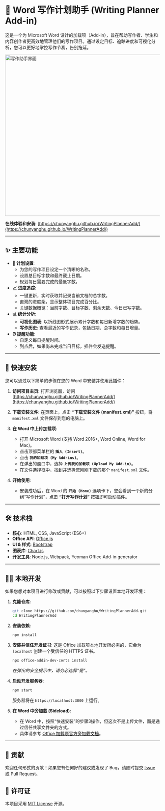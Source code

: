 # 📝 Word 写作计划助手 (Writing Planner Add-in)

这是一个为 Microsoft Word 设计的加载项（Add-in），旨在帮助写作者、学生和内容创作者更高效地管理他们的写作项目。通过设定目标、追踪进度和可视化分析，您可以更好地掌控写作节奏，告别拖延。

<img width="506" height="525" alt="写作助手界面" src="https://github.com/user-attachments/assets/ee22a7ff-ea31-4274-abd5-a69d801452a3" />

**在线体验和安装**: [https://chunyanghu.github.io/WritingPlannerAdd/](https://chunyanghu.github.io/WritingPlannerAdd/)

---

## ✨ 主要功能

*   **🎯 计划设置**:
    *   为您的写作项目设定一个清晰的名称。
    *   设置总目标字数和最终截止日期。
    *   规划每日需要完成的最低字数。
*   **📈 进度追踪**:
    *   一键更新，实时获取并记录当前文档的总字数。
    *   直观的进度条，显示整体项目完成百分比。
    *   关键数据概览：当前字数、目标字数、剩余天数、今日已写字数。
*   **📊 统计分析**:
    *   **可视化图表**: 以折线图形式展示累计字数和每日新增字数的趋势。
    *   **写作历史**: 查看最近的写作记录，包括日期、总字数和每日增量。
*   **⏰ 提醒功能**:
    *   自定义每日提醒时间。
    *   到点后，如果尚未完成当日目标，插件会发送提醒。

---

## 🚀 快速安装

您可以通过以下简单的步骤在您的 Word 中安装并使用此插件：

1.  **访问项目主页**:
    打开浏览器，访问 [https://chunyanghu.github.io/WritingPlannerAdd/](https://chunyanghu.github.io/WritingPlannerAdd/)

2.  **下载安装文件**:
    在页面上，点击 **“下载安装文件 (manifest.xml)”** 按钮，将 `manifest.xml` 文件保存到您的电脑上。

3.  **在 Word 中上传加载项**:
    *   打开 Microsoft Word (支持 Word 2016+, Word Online, Word for Mac)。
    *   点击顶部菜单栏的 **`插入 (Insert)`**。
    *   点击 **`我的加载项 (My Add-ins)`**。
    *   在弹出的窗口中，选择 **`上传我的加载项 (Upload My Add-in)`**。
    *   在文件选择框中，找到并选择您刚刚下载的那个 `manifest.xml` 文件。

4.  **开始使用**:
    *   安装成功后，在 Word 的 **`开始 (Home)`** 选项卡下，您会看到一个新的分组“写作计划”，点击 **“打开写作计划”** 按钮即可启动插件。

---

## 🛠️ 技术栈

*   **核心**: HTML, CSS, JavaScript (ES6+)
*   **Office API**: [Office.js](https://learn.microsoft.com/zh-cn/javascript/api/office?view=common-js-preview)
*   **UI & 样式**: [Bootstrap](https://getbootstrap.com/)
*   **图表库**: [Chart.js](https://www.chartjs.org/)
*   **开发工具**: Node.js, Webpack, Yeoman Office Add-in generator

---

## 🧑‍💻 本地开发

如果您想对本项目进行修改或贡献，可以按照以下步骤设置本地开发环境：

1.  **克隆仓库**:
    ```bash
    git clone https://github.com/chunyanghu/WritingPlannerAdd.git
    cd WritingPlannerAdd
    ```

2.  **安装依赖**:
    ```bash
    npm install
    ```

3.  **安装并信任开发证书**:
    这是 Office 加载项本地开发所必需的，它会为 `localhost` 创建一个受信任的 HTTPS 证书。
    ```bash
    npx office-addin-dev-certs install
    ```
    *在弹出的安全提示中，请务必选择“是”。*

4.  **启动开发服务器**:
    ```bash
    npm start
    ```
    服务器将在 `https://localhost:3000` 上运行。

5.  **在 Word 中旁加载 (Sideload)**:
    *   在 Word 中，按照“快速安装”的步骤3操作，但这次不是上传文件，而是通过信任共享文件夹的方式。
    *   具体请参考 [Office 加载项官方旁加载文档](https://learn.microsoft.com/zh-cn/office/dev/add-ins/testing/sideload-office-add-ins-for-testing)。

---

## 🤝 贡献

欢迎任何形式的贡献！如果您有任何好的建议或发现了 Bug，请随时提交 [Issue](https://github.com/chunyanghu/WritingPlannerAdd/issues) 或 Pull Request。

## 📄 许可证

本项目采用 [MIT License](LICENSE) 开源。
